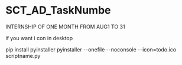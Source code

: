# SCT_AD_TaskNumbe
INTERNSHIP OF ONE MONTH FROM AUG1 TO 31




if you want i con in desktop


pip install pyinstaller
pyinstaller --onefile --noconsole --icon=todo.ico scriptname.py
